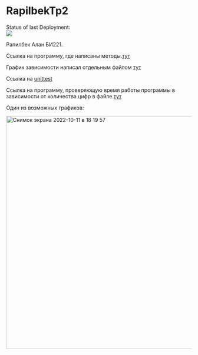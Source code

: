 # RapilbekTp2



Status of last Deployment:<br>
<img src='https://github.com/Alan2229/RapilbekTp2/workflows/CICD/badge.svg?branch=main'><br>


Рапилбек Алан БИ221.

Ссылка на программу, где написаны методы.[тут](https://github.com/Alan2229/RapilbekTp2/blob/master/Name_function.py)

График зависимости написал отдельным файлом [тут](https://github.com/Alan2229/RapilbekTp2/blob/master/graphics.py)

Ссылка на [unittest](https://github.com/Alan2229/RapilbekTp2/blob/master/unitetsts.py)

Ссылка на программу, проверяющую время работы программы в зависимости от количества цифр в файле.[тут](https://github.com/Alan2229/RapilbekTp2/blob/master/checking_time_program.py)

Один из возможных графиков:



<img width="633" alt="Снимок экрана 2022-10-11 в 18 19 57" src="https://user-images.githubusercontent.com/114774497/195132379-157005ba-2d24-4d78-8974-868af1b34818.png">
